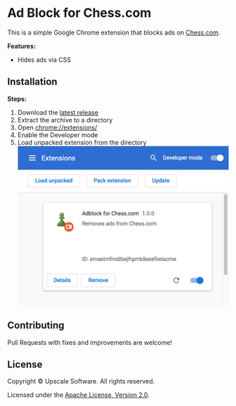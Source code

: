 Ad Block for Chess.com
======================

This is a simple Google Chrome extension that blocks ads on [Chess.com](https://www.chess.com/). 

**Features:**
- Hides ads via CSS

## Installation

**Steps:**
1. Download the [latest release](https://github.com/upscalesoftware/chrome-chesscom-adblock/releases)
2. Extract the archive to a directory 
2. Open [chrome://extensions/](chrome://extensions/)
3. Enable the Developer mode
4. Load unpacked extension from the directory
  ![Google Chrome extension](img/chrome_extension.png)

## Contributing

Pull Requests with fixes and improvements are welcome!

## License

Copyright © Upscale Software. All rights reserved.

Licensed under the [Apache License, Version 2.0](https://github.com/upscalesoftware/chrome-chesscom-adblock/blob/master/LICENSE).